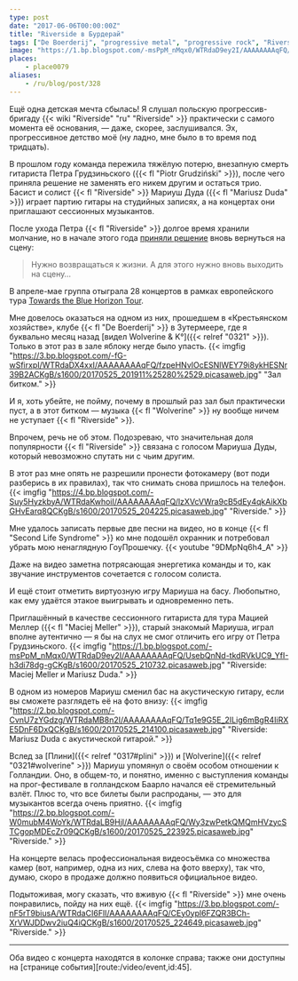 ```yaml
---
type: post
date: "2017-06-06T00:00:00Z"
title: "Riverside в Бурдерай"
tags: ["De Boerderij", "progressive metal", "progressive rock", "Riverside", "Зутермеер", "музыка", "Нидерланды"]
image: "https://1.bp.blogspot.com/-msPpM_nMqx0/WTRdaD9ey2I/AAAAAAAAqFQ/UsebQnNd-tkdRVkUC9_YfI-h3di78dg-gCKgB/s1600/20170525_210732.picasaweb.jpg"
places:
    - place0079
aliases:
    - /ru/blog/post/328
---
```


Ещё одна детская мечта сбылась! Я слушал польскую прогрессив-бригаду {{< wiki "Riverside" "ru" "Riverside" >}} практически с самого момента её основания, — даже, скорее, заслушивался. Эх, прогрессивное детство моё (ну ладно, мне было в то время под тридцать).

<!--more-->

В прошлом году команда пережила тяжёлую потерю, внезапную смерть гитариста Петра Грудзиньского ({{< fl "Piotr Grudziński" >}}), после чего приняла решение не заменять его никем другим и остаться трио. Басист и солист {{< fl "Riverside" >}} Мариуш Дуда ({{< fl "Mariusz Duda" >}}) играет партию гитары на студийных записях, а на концертах они приглашают сессионных музыкантов.

После ухода Петра {{< fl "Riverside" >}} долгое время хранили молчание, но в начале этого года [приняли решение](https://riversideband.pl/en/news/item/riverside-towards-the-blue-horizon-tour-2017a) вновь вернуться на сцену:

> Нужно возвращаться к жизни. А для этого нужно вновь выходить на сцену…

В апреле-мае группа отыграла 28 концертов в рамках европейского тура [Towards the Blue Horizon Tour](https://riversideband.pl/en/news/item/riverside-towards-the-blue-horizon-tour-2017a).

Мне довелось оказаться на одном из них, прошедшем в «Крестьянском хозяйстве», клубе {{< fl "De Boerderij" >}} в Зутермеере, где я буквально месяц назад [видел Wolverine & K°]({{< relref "0321" >}}). Только в этот раз в зале яблоку негде было упасть.
{{< imgfig "https://3.bp.blogspot.com/-fG-wSfirxpI/WTRdaDX4xxI/AAAAAAAAqFQ/fzpeHNvIOcESNlWEY79i8ykHESNr39B2ACKgB/s1600/20170525_201911%25280%2529.picasaweb.jpg" "Зал битком." >}}

И я, хоть убейте, не пойму, почему в прошлый раз зал был практически пуст, а в этот битком — музыка {{< fl "Wolverine" >}} ну вообще ничем не уступает {{< fl "Riverside" >}}.

Впрочем, речь не об этом. Подозреваю, что значительная доля популярности {{< fl "Riverside" >}} связана с голосом Мариуша Дуды, который невозможно спутать ни с чьим другим.

В этот раз мне опять не разрешили пронести фотокамеру (вот поди разберись в их правилах), так что снимать снова пришлось на телефон.
{{< imgfig "https://4.bp.blogspot.com/-Suy5HyzkbyA/WTRdaKwhoiI/AAAAAAAAqFQ/lzXVcVWra9cB5dEy4qkAikXbGHvEarq8QCKgB/s1600/20170525_204225.picasaweb.jpg" "Riverside." >}}

Мне удалось записать первые две песни на видео, но в конце {{< fl "Second Life Syndrome" >}} ко мне подошёл охранник и потребовал убрать мою ненаглядную ГоуПрошечку.
{{< youtube "9DMpNq6h4_A" >}}

Даже на видео заметна потрясающая энергетика команды и то, как звучание инструментов сочетается с голосом солиста.

И ещё стоит отметить виртуозную игру Мариуша на басу. Любопытно, как ему удаётся этакое выигрывать и одновременно петь.

Приглашённый в качестве сессионного гитариста для тура Мацией Меллер ({{< fl "Maciej Meller" >}}), старый знакомый Мариуша, играл вполне аутентично — я бы на слух не смог отличить его игру от Петра Грудзиньского.
{{< imgfig "https://1.bp.blogspot.com/-msPpM_nMqx0/WTRdaD9ey2I/AAAAAAAAqFQ/UsebQnNd-tkdRVkUC9_YfI-h3di78dg-gCKgB/s1600/20170525_210732.picasaweb.jpg" "Riverside: Maciej Meller и Mariusz Duda." >}}

В одном из номеров Мариуш сменил бас на акустическую гитару, если вы сможете разглядеть её на фото внизу:
{{< imgfig "https://2.bp.blogspot.com/-CvnU7zYGdzg/WTRdaMB8n2I/AAAAAAAAqFQ/Tq1e9G5E_2ILig6mBgR4IiRXE5DnF6DxQCKgB/s1600/20170525_214100.picasaweb.jpg" "Riverside: Mariusz Duda с акустической гитарой." >}}

Вслед за [Плини]({{< relref "0317#plini" >}}) и [Wolverine]({{< relref "0321#wolverine" >}}) Мариуш упомянул о своём особом отношении к Голландии. Оно, в общем-то, и понятно, именно с выступления команды на прог-фестивале в голландском Баарло начался её стремительный взлёт. Плюс то, что все билеты были распроданы, — это для музыкантов всегда очень приятно.
{{< imgfig "https://2.bp.blogspot.com/-W0mubM4WoYk/WTRdaLB9HjI/AAAAAAAAqFQ/Wy3zwPetkQMQmHVzycSTCgopMDEcZr09QCKgB/s1600/20170525_223925.picasaweb.jpg" "Riverside." >}}

На концерте велась профессиональная видеосъёмка со множества камер (вот, например, одна из них, слева на фото вверху), так что, думаю, скоро в продаже должно появиться официальное видео.

Подытоживая, могу сказать, что вживую {{< fl "Riverside" >}} мне очень понравились, пойду на них ещё.
{{< imgfig "https://3.bp.blogspot.com/-nF5rT9biusA/WTRdaCI6FlI/AAAAAAAAqFQ/CEy0ypl6FZQR3BCh-XrVWJDDwv2iuQ4iQCKgB/s1600/20170525_224649.picasaweb.jpg" "Riverside." >}}

---

Оба видео с концерта находятся в колонке справа; также они доступны на [странице события][route:/video/event,id:45].
